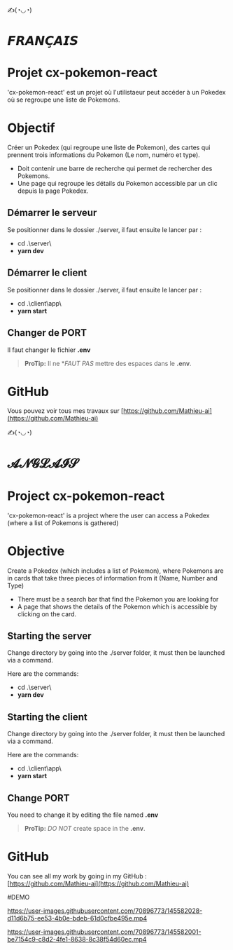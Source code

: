 

✍(◔◡◔)

# 𝙁𝙍𝘼𝙉𝘾̧𝘼𝙄𝙎

# Projet cx-pokemon-react

'cx-pokemon-react' est un projet où l'utilistaeur peut accéder à un Pokedex où se regroupe une liste de Pokemons. 

# Objectif

Créer un Pokedex (qui regroupe une liste de Pokemon),  des cartes qui prennent trois informations du Pokemon (Le nom, numéro et type). 
- Doit contenir une barre de recherche qui permet de rechercher des Pokemons.
- Une page qui regroupe les détails du Pokemon accessible par un clic depuis la page Pokedex.


## Démarrer le serveur

Se positionner dans le dossier ./server, il faut ensuite le lancer par :

- cd .\server\
- **yarn dev**

## Démarrer le client

Se positionner dans le dossier ./server, il faut ensuite le lancer par :

- cd .\client\app\
- **yarn start**


## Changer de PORT

Il faut changer le fichier **.env**
> **ProTip:** Il ne  **FAUT PAS* mettre des espaces dans le **.env**.

# GitHub

Vous pouvez voir tous mes travaux sur [https://github.com/Mathieu-ai](https://github.com/Mathieu-ai)




✍(◔◡◔)

# 𝓐𝓝𝓖𝓛𝓐𝓘𝓢
# Project cx-pokemon-react

'cx-pokemon-react' is a project where the user can access a Pokedex (where a list of Pokemons is gathered)

# Objective

Create a Pokedex (which includes a list of Pokemon), where Pokemons are in cards that take three pieces of information from it (Name, Number and Type)
- There must be a search bar that find the Pokemon you are looking for
- A page that shows the details of the Pokemon which is accessible by clicking on the card.


## Starting the server

Change directory by going into the ./server folder, it must then be launched via a command. 

Here are the commands:
- cd .\server\
- **yarn dev**

## Starting the client

Change directory by going into the ./server folder, it must then be launched via a command. 

Here are the commands:
- cd .\client\app\
- **yarn start**


## Change PORT

You need to change it by editing the file named  **.env**
> **ProTip:** *DO NOT*  create space in the **.env**.

# GitHub

You can see all my work by going in my GitHub :  [https://github.com/Mathieu-ai](https://github.com/Mathieu-ai)

#DEMO

https://user-images.githubusercontent.com/70896773/145582028-d11d6b75-ee53-4b0e-bdeb-61d0cfbe495e.mp4



https://user-images.githubusercontent.com/70896773/145582001-be7154c9-c8d2-4fe1-8638-8c38f54d60ec.mp4



